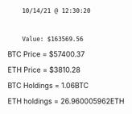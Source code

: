 		10/14/21 @ 12:30:20 



		Value: $163569.56



BTC Price = $57400.37

 ETH Price = $3810.28


BTC Holdings = 1.06BTC

 ETH holdings = 26.960005962ETH 

